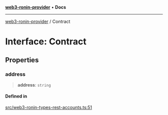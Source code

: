 [**web3-ronin-provider**](../README.md) • **Docs**

***

[web3-ronin-provider](../globals.md) / Contract

# Interface: Contract

## Properties

### address

> **address**: `string`

#### Defined in

[src/web3-ronin-types-rest-accounts.ts:51](https://github.com/chuacw/web3-ronin-provider/blob/5e9462adf1edb8f1f7982dc5f4e5bd7094a4d6eb/src/web3-ronin-types-rest-accounts.ts#L51)
